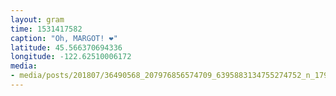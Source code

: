 ```yaml
---
layout: gram
time: 1531417582
caption: "Oh, MARGOT! ❤️"
latitude: 45.566370694336
longitude: -122.62510006172
media:
- media/posts/201807/36490568_207976856574709_6395883134755274752_n_17939282665090053.jpg
---
```


